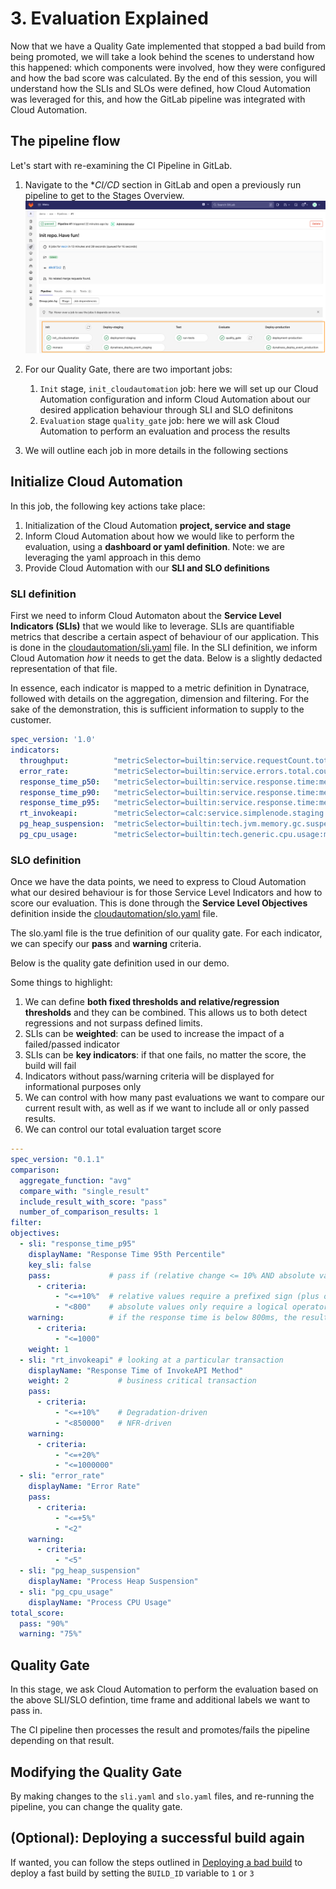 # 3. Evaluation Explained

Now that we have a Quality Gate implemented that stopped a bad build from being promoted, we will take a look behind the scenes to understand how this happened: which components were involved, how they were configured and how the bad score was calculated. By the end of this session, you will understand how the SLIs and SLOs were defined, how Cloud Automation was leveraged for this, and how the GitLab pipeline was integrated with Cloud Automation.

## The pipeline flow
Let's start with re-examining the CI Pipeline in GitLab.

1. Navigate to the **CI/CD* section in GitLab and open a previously run pipeline to get to the Stages Overview.
    ![gitlab-cicd](../assets/demo_gitlab_cicd_pipeline.png)

2. For our Quality Gate, there are two important jobs:
   1. `Init` stage, `init_cloudautomation` job: here we will set up our Cloud Automation configuration and inform Cloud Automation about our desired application behaviour through SLI and SLO definitons
   2. `Evaluation` stage `quality_gate` job: here we will ask Cloud Automation to perform an evaluation and process the results

3. We will outline each job in more details in the following sections

## Initialize Cloud Automation

In this job, the following key actions take place:

1. Initialization of the Cloud Automation **project, service and stage**
2. Inform Cloud Automation about how we would like to perform the evaluation, using a **dashboard or yaml definition**. Note: we are leveraging the yaml approach in this demo
3. Provide Cloud Automation with our **SLI and SLO definitions**

### SLI definition

First we need to inform Cloud Automaton about the **Service Level Indicators (SLIs)** that we would like to leverage. SLIs are quantifiable metrics that describe a certain aspect of behaviour of our application. This is done in the  [cloudautomation/sli.yaml](/../../cloudautomation/sli.yaml) file. In the SLI definition, we inform Cloud Automation *how* it needs to get the data. Below is a slightly dedacted representation of that file.

In essence, each indicator is mapped to a metric definition in Dynatrace, followed with details on the aggregation, dimension and filtering. For the sake of the demonstration, this is sufficient information to supply to the customer.

```yaml
spec_version: '1.0'
indicators:
  throughput:          "metricSelector=builtin:service.requestCount.total:merge(\"dt.entity.service\"):sum&entitySelector=tag([ENVIRONMENT]DT_RELEASE_VERSION:$LABEL.DT_RELEASE_VERSION),tag...),type(SERVICE)"
  error_rate:          "metricSelector=builtin:service.errors.total.count:merge(\"dt.entity.service\"):avg&entitySelector=tag([ENVIRONMENT]DT_RELEASE_VERSION:$LABEL.DT_RELEASE_VERSION),tag...),type(SERVICE)"
  response_time_p50:   "metricSelector=builtin:service.response.time:merge(\"dt.entity.service\"):percentile(50)&entitySelector=tag([ENVIRONMENT]DT_RELEASE_VERSION:$LABEL.DT_RELEASE_VERSION),tag...),type(SERVICE)"
  response_time_p90:   "metricSelector=builtin:service.response.time:merge(\"dt.entity.service\"):percentile(90)&entitySelector=tag([ENVIRONMENT]DT_RELEASE_VERSION:$LABEL.DT_RELEASE_VERSION),tag...),type(SERVICE)"
  response_time_p95:   "metricSelector=builtin:service.response.time:merge(\"dt.entity.service\"):percentile(95)&entitySelector=tag([ENVIRONMENT]DT_RELEASE_VERSION:$LABEL.DT_RELEASE_VERSION),tag...),type(SERVICE)"
  rt_invokeapi:        "metricSelector=calc:service.simplenode.staging:filter(eq(method,/api/invoke)):merge(\"dt.entity.service\"):percentile(95)&entitySelector=tag([ENVIRONMENT]DT_RELEASE_VERSION:$LABEL.DT_RELEASE_VERSION),tag...),type(SERVICE)"
  pg_heap_suspension:  "metricSelector=builtin:tech.jvm.memory.gc.suspensionTime:merge(\"dt.entity.process_group_instance\"):max&entitySelector=tag([ENVIRONMENT]DT_RELEASE_VERSION:$LABEL.DT_RELEASE_VERSION),tag...),type(PROCESS_GROUP_INSTANCE)"
  pg_cpu_usage:        "metricSelector=builtin:tech.generic.cpu.usage:merge(\"dt.entity.process_group_instance\"):max&entitySelector=tag([ENVIRONMENT]DT_RELEASE_VERSION:$LABEL.DT_RELEASE_VERSION),tag...),type(PROCESS_GROUP_INSTANCE)"
```

### SLO definition
Once we have the data points, we need to express to Cloud Automation what our desired behaviour is for those Service Level Indicators and how to score our evaluation. This is done through the **Service Level Objectives** definition inside the [cloudautomation/slo.yaml](/../../cloudautomation/slo.yaml) file. 

The slo.yaml file is the true definition of our quality gate. For each indicator, we can specify our **pass** and **warning** criteria.

Below is the quality gate definition used in our demo.

Some things to highlight:

1. We can define **both fixed thresholds and relative/regression thresholds** and they can be combined. This allows us to both detect regressions and not surpass defined limits.
2. SLIs can be **weighted**: can be used to increase the impact of a failed/passed indicator
3. SLIs can be **key indicators**: if that one fails, no matter the score, the build will fail
4. Indicators without pass/warning criteria will be displayed for informational purposes only
5. We can control with how many past evaluations we want to compare our current result with, as well as if we want to include all or only passed results.
6. We can control our total evaluation target score

```yaml
---
spec_version: "0.1.1"
comparison:
  aggregate_function: "avg"
  compare_with: "single_result"
  include_result_with_score: "pass"
  number_of_comparison_results: 1
filter:
objectives:
  - sli: "response_time_p95"
    displayName: "Response Time 95th Percentile"
    key_sli: false
    pass:             # pass if (relative change <= 10% AND absolute value is < 600ms)
      - criteria:
          - "<=+10%"  # relative values require a prefixed sign (plus or minus)
          - "<800"    # absolute values only require a logical operator
    warning:          # if the response time is below 800ms, the result should be a warning
      - criteria:
          - "<=1000"
    weight: 1
  - sli: "rt_invokeapi" # looking at a particular transaction
    displayName: "Response Time of InvokeAPI Method"
    weight: 2           # business critical transaction
    pass:
      - criteria:
          - "<=+10%"    # Degradation-driven
          - "<850000"   # NFR-driven
    warning:
      - criteria:
          - "<=+20%"
          - "<=1000000"
  - sli: "error_rate"
    displayName: "Error Rate"
    pass:
      - criteria:
          - "<=+5%"
          - "<2"
    warning:
      - criteria:
          - "<5"
  - sli: "pg_heap_suspension"
    displayName: "Process Heap Suspension"
  - sli: "pg_cpu_usage"
    displayName: "Process CPU Usage"
total_score:
  pass: "90%"
  warning: "75%"
```

## Quality Gate
In this stage, we ask Cloud Automation to perform the evaluation based on the above SLI/SLO defintion, time frame and additional labels we want to pass in.

The CI pipeline then processes the result and promotes/fails the pipeline depending on that result.

## Modifying the Quality Gate
By making changes to the `sli.yaml` and `slo.yaml` files, and re-running the pipeline, you can change the quality gate.

## (Optional): Deploying a successful build again

If wanted, you can follow the steps outlined in [Deploying a bad build](2_failed_build.md#deploying-a-bad-build) to deploy a fast build by setting the `BUILD_ID` variable to `1` or `3`